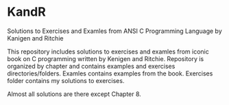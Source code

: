 # KandR
Solutions to Exercises and Examles from ANSI C Programming Language by Kanigen and Ritchie


This repository includes solutions to exercises and examles from iconic book on C programming written by Kenigen and Ritchie.
Repository is organized by chapter and contains examples and exercises directories/folders. Examles contains examples from the book. Exercises folder contains my solutions to exercises.

Almost all solutions are there except Chapter 8.
